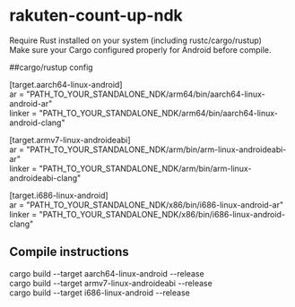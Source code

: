 # rakuten-count-up-ndk

Require Rust installed on your system (including rustc/cargo/rustup)  
Make sure your Cargo configured properly for Android before compile.  


##cargo/rustup config

[target.aarch64-linux-android]  
ar = "PATH_TO_YOUR_STANDALONE_NDK/arm64/bin/aarch64-linux-android-ar"  
linker = "PATH_TO_YOUR_STANDALONE_NDK/arm64/bin/aarch64-linux-android-clang"  

[target.armv7-linux-androideabi]  
ar = "PATH_TO_YOUR_STANDALONE_NDK/arm/bin/arm-linux-androideabi-ar"  
linker = "PATH_TO_YOUR_STANDALONE_NDK/arm/bin/arm-linux-androideabi-clang"  

[target.i686-linux-android]  
ar = "PATH_TO_YOUR_STANDALONE_NDK/x86/bin/i686-linux-android-ar"  
linker = "PATH_TO_YOUR_STANDALONE_NDK/x86/bin/i686-linux-android-clang"  


## Compile instructions
cargo build --target aarch64-linux-android --release  
cargo build --target armv7-linux-androideabi --release    
cargo build --target i686-linux-android --release  


